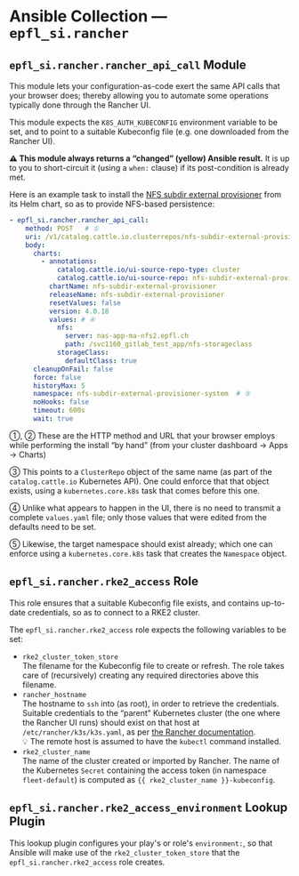 # Ansible Collection — `epfl_si.rancher`

## `epfl_si.rancher.rancher_api_call` Module

This module lets your configuration-as-code exert the same API calls that your browser does; thereby allowing you to automate some operations typically done through the Rancher UI.

This module expects the `K8S_AUTH_KUBECONFIG` environment variable to be set, and to point to a suitable Kubeconfig file (e.g. one downloaded from the Rancher UI).

**⚠ This module always returns a “changed” (yellow) Ansible result.** It is up to you to short-circuit it (using a `when:` clause) if its post-condition is already met.

Here is an example task to install the [NFS subdir external provisioner](https://kubernetes-sigs.github.io/nfs-subdir-external-provisioner/) from its Helm chart, so as to provide NFS-based persistence:

```yaml
- epfl_si.rancher.rancher_api_call:
    method: POST   # ①
    uri: /v1/catalog.cattle.io.clusterrepos/nfs-subdir-external-provisioner?action=install   # ②
    body:
      charts:
        - annotations:
            catalog.cattle.io/ui-source-repo-type: cluster
            catalog.cattle.io/ui-source-repo: nfs-subdir-external-provisioner # ③
          chartName: nfs-subdir-external-provisioner
          releaseName: nfs-subdir-external-provisioner
          resetValues: false
          version: 4.0.18
          values: # ④
            nfs:
              server: nas-app-ma-nfs2.epfl.ch
              path: /svc1160_gitlab_test_app/nfs-storageclass
            storageClass:
              defaultClass: true
      cleanupOnFail: false
      force: false
      historyMax: 5
      namespace: nfs-subdir-external-provisioner-system  # ⑤
      noHooks: false
      timeout: 600s
      wait: true
```

①, ② These are the HTTP method and URL that your browser employs while performing the install “by hand” (from your cluster dashboard → Apps → Charts)

③ This points to a `ClusterRepo` object of the same name (as part of the `catalog.cattle.io` Kubernetes API). One could enforce that that object exists, using a `kubernetes.core.k8s` task that comes before this one.

④ Unlike what appears to happen in the UI, there is no need to transmit a complete `values.yaml` file; only those values that were edited from the defaults need to be set.

⑤ Likewise, the target namespace should exist already; which one can enforce using a `kubernetes.core.k8s` task that creates the `Namespace` object.

## `epfl_si.rancher.rke2_access` Role

This role ensures that a suitable Kubeconfig file exists, and contains up-to-date credentials, so as to connect to a RKE2 cluster.

The `epfl_si.rancher.rke2_access` role expects the following variables to be set:

- `rke2_cluster_token_store` <br/> The filename for the Kubeconfig file to create or refresh. The role takes care of (recursively) creating any required directories above this filename.
- `rancher_hostname` <br/> The hostname to `ssh` into (as root), in order to retrieve the credentials. Suitable credentials to the “parent” Kubernetes cluster (the one where the Rancher UI runs) should exist on that host at `/etc/rancher/k3s/k3s.yaml`, as per [the Rancher documentation](https://ranchermanager.docs.rancher.com/how-to-guides/new-user-guides/kubernetes-cluster-setup/k3s-for-rancher#3-save-and-start-using-the-kubeconfig-file). <br/> 💡 The remote host is assumed to have the `kubectl` command installed.
- `rke2_cluster_name` <br/> The name of the cluster created or imported by Rancher. The name of the Kubernetes `Secret` containing the access token (in namespace `fleet-default`) is computed as `{{ rke2_cluster_name }}-kubeconfig`.

## `epfl_si.rancher.rke2_access_environment` Lookup Plugin

This lookup plugin configures your play's or role's `environment:`, so that Ansible will make use of the `rke2_cluster_token_store` that the `epfl_si.rancher.rke2_access` role creates.

